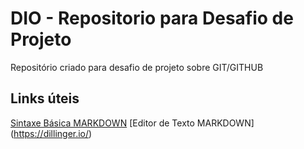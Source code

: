 # DIO - Repositorio para Desafio de Projeto
Repositório criado para desafio de projeto sobre GIT/GITHUB

## Links úteis
[Sintaxe Básica MARKDOWN](https://www.markdownguide.org/basic-syntax/)
[Editor de Texto MARKDOWN] (https://dillinger.io/)
